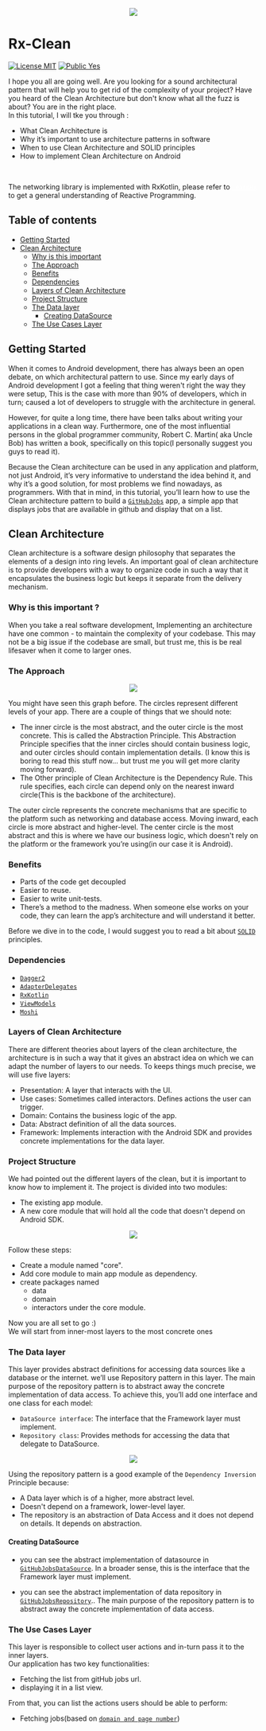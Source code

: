 <p align="center">
  <img src="https://github.com/iamjosephmj/Rx-Clean/blob/master/repo-res/images/clean.png" />
</p>

# Rx-Clean

[![License MIT](https://img.shields.io/badge/License-MIT-blue.svg?style=flat)]()
[![Public Yes](https://img.shields.io/badge/Public-yes-green.svg?style=flat)]()

<p>
I hope you all are going well. Are you looking for a sound architectural pattern that will help you to get rid of the 
complexity of your project? Have you heard of the Clean Architecture but don't know what all the fuzz is about? You are in the 
right place. 
<br>
In this tutorial, I will tke you through :

* What Clean Architecture is
* Why it’s important to use architecture patterns in software
* When to use Clean Architecture and SOLID principles
* How to implement Clean Architecture on Android 

<br>

The networking library is implemented with RxKotlin, please refer to <a style = "color: white" href ="https://github.com/iamjosephmj/learn-rx">`LearnRx`</a> to get a general understanding of 
Reactive Programming.
</p>

## Table of contents

* [Getting Started](#Getting-Started)
* [Clean Architecture](#Clean-Architecture)
    * [Why is this important](#Why-is-this-important-)
    * [The Approach](#The-Approach)
    * [Benefits](#Benefits)
    * [Dependencies](#Dependencies)
    * [Layers of Clean Architecture](#Layers-of-Clean-Architecture)
    * [Project Structure](#Project-Structure)
    * [The Data layer](#The-Data-layer)
        * [Creating DataSource](#Creating-DataSource)
    * [The Use Cases Layer](#The-Use-Cases-Layer)

## Getting Started

When it comes to Android development, there has always been an open debate, on which architectural pattern to use. Since my early days of 
Android development I got a feeling that thing weren't right the way they were setup, This is the case with more than 90% of developers, which 
in turn; caused a lot of developers to struggle with the architecture in general.

However, for quite a long time, there have been talks about writing your applications in a clean way. 
Furthermore, one of the most influential persons in the global programmer community, 
Robert C. Martin( aka Uncle Bob) has written a book, specifically on this topic(I personally suggest you guys to read it).

Because the Clean architecture can be used in any application and platform, not just Android, 
it’s very informative to understand the idea behind it, and why it’s a good solution, 
for most problems we find nowadays, as programmers. With that in mind, in this tutorial, 
you’ll learn how to use the Clean architecture pattern to build a <a href="https://jobs.github.com/api">`GitHubJobs`</a> app, a simple app that displays jobs that are available in github and display that on a list.

## Clean Architecture

Clean architecture is a software design philosophy that separates the elements of a design into ring levels. 
An important goal of clean architecture is to provide developers with a way to organize code in such a way that 
it encapsulates the business logic but keeps it separate from the delivery mechanism.

### Why is this important ?

When you take a real software development, Implementing an architecture have one common - to maintain the complexity 
of your codebase. This may not be a big issue if the codebase are small, but trust me, this is be real lifesaver when 
it come to larger ones.

### The Approach

<p align="center">
  <img src="https://github.com/iamjosephmj/Rx-Clean/blob/master/repo-res/images/clean-graph.png" />
</p>

You might have seen this graph before. The circles represent different levels of your app. There are 
a couple of things that we should note:
* The inner circle is the most abstract, and the outer circle is the most concrete. This is called the Abstraction Principle. 
  This Abstraction Principle specifies that the inner circles should contain business logic, and outer circles should contain implementation details.
  (I know this is boring to read this stuff now... but trust me you will get more clarity moving forward).
* The Other principle of Clean Architecture is the Dependency Rule. This rule specifies, each circle can 
  depend only on the nearest inward circle(This is the backbone of the architecture).

The outer circle represents the concrete mechanisms that are specific to the platform such as networking 
and database access. Moving inward, each circle is more abstract and higher-level. The center circle is the 
most abstract and this is where we have our business logic, which doesn't rely on the platform or the framework
you’re using(in our case it is Android).

### Benefits

* Parts of the code get decoupled
* Easier to reuse.
* Easier to write unit-tests.
* There’s a method to the madness. When someone else works on your code, 
  they can learn the app’s architecture and will understand it better.
  
Before we dive in to the code, I would suggest you to read a bit about 
<a href= "https://en.wikipedia.org/wiki/SOLID">`SOLID`</a> principles.

### Dependencies

* <a href="https://dagger.dev/">`Dagger2`</a>
* <a href="https://github.com/sockeqwe/AdapterDelegates">`AdapterDelegates`</a>
* <a href="https://github.com/ReactiveX/RxKotlin">`RxKotlin`</a>
* <a href="https://developer.android.com/topic/libraries/architecture/viewmodel">`ViewModels`</a>
* <a href="https://github.com/square/moshi">`Moshi`</a>

### Layers of Clean Architecture

There are different theories about layers of the clean architecture, the architecture is in such a way that it gives an abstract idea on which we 
can adapt the number of layers to our needs. To keeps things much precise, we will use five layers:

* Presentation: A layer that interacts with the UI.
* Use cases: Sometimes called interactors. Defines actions the user can trigger.
* Domain: Contains the business logic of the app.
* Data: Abstract definition of all the data sources.
* Framework: Implements interaction with the Android SDK and provides concrete implementations 
  for the data layer.
  
### Project Structure

We had pointed out the different layers of the clean, but it is important to know how to implement it. The project 
is divided into two modules:

* The existing app module.
* A new core module that will hold all the code that doesn't depend on Android SDK.

<p align="center">
  <img src="https://github.com/iamjosephmj/Rx-Clean/blob/master/repo-res/images/moduleStructure.png" />
</p>

Follow these steps:

* Create a module named "core".
* Add core module to main app module as dependency.
* create packages named
  * data
  * domain
  * interactors
  under the core module.
    
Now you are all set to go :)
<br>
We will start from inner-most layers to the most concrete ones

### The Data layer

This layer provides abstract definitions for accessing data sources like a database or the internet. 
we’ll use Repository pattern in this layer. The main purpose of the repository pattern is to abstract
away the concrete implementation of data access. To achieve this, you’ll add one
interface and one class for each model:

* `DataSource interface`: The interface that the Framework layer must implement.
* `Repository class`: Provides methods for accessing the data that delegate to DataSource.

<p align="center">
  <img src="https://github.com/iamjosephmj/Rx-Clean/blob/master/repo-res/images/dataLayer.png" />
</p>

Using the repository pattern is a good example of the `Dependency Inversion` Principle because:

* A Data layer which is of a higher, more abstract level.
* Doesn't depend on a framework, lower-level layer.
* The repository is an abstraction of Data Access and it does not depend on details.
  It depends on abstraction.
  

#### Creating DataSource

* you can see the abstract implementation of datasource in <a href = "https://github.com/iamjosephmj/Rx-Clean/blob/master/core/src/main/java/io/iamjosephmj/core/data/datasource/GitHubJobsDataSource.kt">`GitHubJobsDataSource`</a>.
In a broader sense, this is the interface that the Framework layer must implement.

* you can see the abstract implementation of data repository in <a href = "https://github.com/iamjosephmj/Rx-Clean/blob/master/core/src/main/java/io/iamjosephmj/core/data/repo/GitHubJobsRepository.kt">`GitHubJobsRepository`</a>.. The main purpose of the repository pattern is to abstract away 
  the concrete implementation of data access. 

### The Use Cases Layer

This layer is responsible to collect user actions and in-turn pass it to the inner layers.
<br>
Our application has two key functionalities:

* Fetching the list from gitHub jobs url.
* displaying it in a list view.

From that, you can list the actions users should be able to perform:

* Fetching jobs(based on <a href ="https://github.com/iamjosephmj/Rx-Clean/blob/master/core/src/main/java/io/iamjosephmj/core/data/models/SearchRequest.kt">`domain and page number`</a>) 


